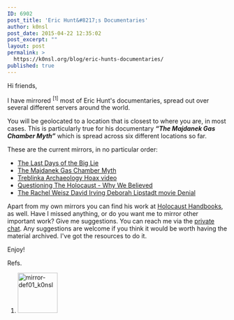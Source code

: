 ```yaml
---
ID: 6902
post_title: 'Eric Hunt&#8217;s Documentaries'
author: k0nsl
post_date: 2015-04-22 12:35:02
post_excerpt: ""
layout: post
permalink: >
  https://k0nsl.org/blog/eric-hunts-documentaries/
published: true
---
```

Hi friends,

I have mirrored <sup>[1]</sup> most of Eric Hunt's documentaries, spread out over several different servers around the world.

You will be geolocated to a location that is closest to where you are, in most cases. This is particularly true for his documentary <strong><em>“The Majdanek Gas Chamber Myth”</em></strong> which is spread across six different locations so far.

These are the current mirrors, in no particular order:
<ul class="list-2">
	<li><a class="postlink" title="" href="http://tldotbl.mirror.k0nsl.org/" rel="nofollow" data-original-title="">The Last Days of the Big Lie</a></li>
	<li><a class="postlink" title="" href="http://eh.mirror.k0nsl.org/" rel="nofollow" data-original-title="">The Majdanek Gas Chamber Myth</a></li>
	<li><a class="postlink" title="" href="http://gaschamberhoax.mirror.k0nsl.org/" rel="nofollow" data-original-title="">Treblinka Archaeology Hoax video</a></li>
        <li><a class="postlink" title="" href="http://questioningtheholocaust.mirror.k0nsl.org/" rel="nofollow" data-original-title="">Questioning The Holocaust - Why We Believed</a></li>
        <li><a class="postlink" title="" href="http://denialthefilm.mirror.k0nsl.org/" rel="nofollow" data-original-title="">The Rachel Weisz David Irving Deborah Lipstadt movie Denial</a></li>
</ul>
Apart from my own mirrors you can find his work at <a class="postlink" title="" href="http://holocausthandbooks.com/index.php?author_id=15" rel="nofollow" data-original-title="">Holocaust Handbooks</a>, as well. Have I missed anything, or do you want me to mirror other important work? Give me suggestions. You can reach me via the <a title="k0nsl-subrosa" href="https://k0nsl.org/blog/an-update-on-the-subrosa-situation/">private chat</a>. Any suggestions are welcome if you think it would be worth having the material archived. I've got the resources to do it.

Enjoy! <img class="wpml_ico" src="https://k0nsl.org/blog/k1/plugins/wp-monalisa/icons/icon_thumbup.gif" alt="" />
<div class="breaking-line br-style-1"></div>
Refs.
<ol style="list-style-type: decimal;">
	<li><a href="https://k0nsl.org/blog/k1/uploads/2015/04/mirror-def01_k0nsl.jpg"><img class="alignnone size-thumbnail wp-image-6904" src="https://k0nsl.org/blog/k1/uploads/2015/04/mirror-def01_k0nsl-91x92.jpg" alt="mirror-def01_k0nsl" width="91" height="92" /></a></li>
</ol>